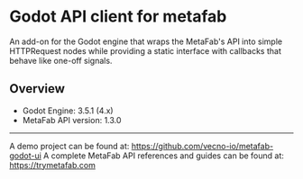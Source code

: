 # Godot API client for metafab

An add-on for the Godot engine that wraps the MetaFab's API into simple HTTPRequest nodes while providing a static interface with callbacks that behave like one-off signals.

## Overview

* Godot Engine: 3.5.1 (4.x)
* MetaFab API version: 1.3.0

---

A demo project can be found at: https://github.com/vecno-io/metafab-godot-ui
A complete MetaFab API references and guides can be found at: https://trymetafab.com